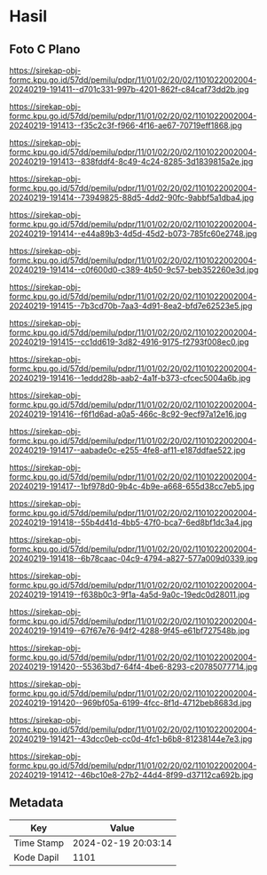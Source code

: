 # Hasil

## Foto C Plano

https://sirekap-obj-formc.kpu.go.id/57dd/pemilu/pdpr/11/01/02/20/02/1101022002004-20240219-191411--d701c331-997b-4201-862f-c84caf73dd2b.jpg

https://sirekap-obj-formc.kpu.go.id/57dd/pemilu/pdpr/11/01/02/20/02/1101022002004-20240219-191413--f35c2c3f-f966-4f16-ae67-70719eff1868.jpg

https://sirekap-obj-formc.kpu.go.id/57dd/pemilu/pdpr/11/01/02/20/02/1101022002004-20240219-191413--838fddf4-8c49-4c24-8285-3d1839815a2e.jpg

https://sirekap-obj-formc.kpu.go.id/57dd/pemilu/pdpr/11/01/02/20/02/1101022002004-20240219-191414--73949825-88d5-4dd2-90fc-9abbf5a1dba4.jpg

https://sirekap-obj-formc.kpu.go.id/57dd/pemilu/pdpr/11/01/02/20/02/1101022002004-20240219-191414--e44a89b3-4d5d-45d2-b073-785fc60e2748.jpg

https://sirekap-obj-formc.kpu.go.id/57dd/pemilu/pdpr/11/01/02/20/02/1101022002004-20240219-191414--c0f600d0-c389-4b50-9c57-beb352260e3d.jpg

https://sirekap-obj-formc.kpu.go.id/57dd/pemilu/pdpr/11/01/02/20/02/1101022002004-20240219-191415--7b3cd70b-7aa3-4d91-8ea2-bfd7e62523e5.jpg

https://sirekap-obj-formc.kpu.go.id/57dd/pemilu/pdpr/11/01/02/20/02/1101022002004-20240219-191415--cc1dd619-3d82-4916-9175-f2793f008ec0.jpg

https://sirekap-obj-formc.kpu.go.id/57dd/pemilu/pdpr/11/01/02/20/02/1101022002004-20240219-191416--1eddd28b-aab2-4a1f-b373-cfcec5004a6b.jpg

https://sirekap-obj-formc.kpu.go.id/57dd/pemilu/pdpr/11/01/02/20/02/1101022002004-20240219-191416--f6f1d6ad-a0a5-466c-8c92-9ecf97a12e16.jpg

https://sirekap-obj-formc.kpu.go.id/57dd/pemilu/pdpr/11/01/02/20/02/1101022002004-20240219-191417--aabade0c-e255-4fe8-af11-e187ddfae522.jpg

https://sirekap-obj-formc.kpu.go.id/57dd/pemilu/pdpr/11/01/02/20/02/1101022002004-20240219-191417--1bf978d0-9b4c-4b9e-a668-655d38cc7eb5.jpg

https://sirekap-obj-formc.kpu.go.id/57dd/pemilu/pdpr/11/01/02/20/02/1101022002004-20240219-191418--55b4d41d-4bb5-47f0-bca7-6ed8bf1dc3a4.jpg

https://sirekap-obj-formc.kpu.go.id/57dd/pemilu/pdpr/11/01/02/20/02/1101022002004-20240219-191418--6b78caac-04c9-4794-a827-577a009d0339.jpg

https://sirekap-obj-formc.kpu.go.id/57dd/pemilu/pdpr/11/01/02/20/02/1101022002004-20240219-191419--f638b0c3-9f1a-4a5d-9a0c-19edc0d28011.jpg

https://sirekap-obj-formc.kpu.go.id/57dd/pemilu/pdpr/11/01/02/20/02/1101022002004-20240219-191419--67f67e76-94f2-4288-9f45-e61bf727548b.jpg

https://sirekap-obj-formc.kpu.go.id/57dd/pemilu/pdpr/11/01/02/20/02/1101022002004-20240219-191420--55363bd7-64f4-4be6-8293-c20785077714.jpg

https://sirekap-obj-formc.kpu.go.id/57dd/pemilu/pdpr/11/01/02/20/02/1101022002004-20240219-191420--969bf05a-6199-4fcc-8f1d-4712beb8683d.jpg

https://sirekap-obj-formc.kpu.go.id/57dd/pemilu/pdpr/11/01/02/20/02/1101022002004-20240219-191421--43dcc0eb-cc0d-4fc1-b6b8-81238144e7e3.jpg

https://sirekap-obj-formc.kpu.go.id/57dd/pemilu/pdpr/11/01/02/20/02/1101022002004-20240219-191412--46bc10e8-27b2-44d4-8f99-d37112ca692b.jpg


## Metadata

| Key        | Value               |
| ---------- | ------------------- |
| Time Stamp | 2024-02-19 20:03:14 |
| Kode Dapil | 1101                |



